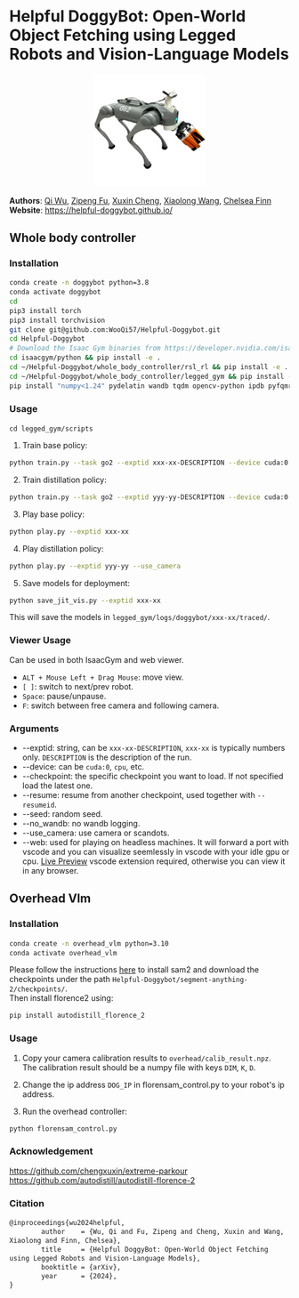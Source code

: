 # Helpful DoggyBot: Open-World Object Fetching using Legged Robots and Vision-Language Models
<p align="center">
<img src="./whole_body_controller/legged_gym/legged_gym/figs/bot.png" width="40%"/>
</p>

**Authors**: [Qi Wu](https://wooqi57.github.io/), [Zipeng Fu](https://zipengfu.github.io/), [Xuxin Cheng](https://chengxuxin.github.io/), [Xiaolong Wang](https://xiaolonw.github.io/), [Chelsea Finn](https://ai.stanford.edu/~cbfinn/)   
**Website**: https://helpful-doggybot.github.io/  
<!-- **Paper**: https://arxiv.org/abs/2309.14341   -->
<!-- **Tweet Summary**: https://twitter.com/pathak2206/status/1706696237703901439 -->


## Whole body controller

### Installation ###
```bash
conda create -n doggybot python=3.8
conda activate doggybot
cd
pip3 install torch 
pip3 install torchvision
git clone git@github.com:WooQi57/Helpful-Doggybot.git
cd Helpful-Doggybot
# Download the Isaac Gym binaries from https://developer.nvidia.com/isaac-gym 
cd isaacgym/python && pip install -e .
cd ~/Helpful-Doggybot/whole_body_controller/rsl_rl && pip install -e .
cd ~/Helpful-Doggybot/whole_body_controller/legged_gym && pip install -e .
pip install "numpy<1.24" pydelatin wandb tqdm opencv-python ipdb pyfqmr flask imageio[ffmpeg]
```

### Usage ###
`cd legged_gym/scripts`
1. Train base policy:  
```bash
python train.py --task go2 --exptid xxx-xx-DESCRIPTION --device cuda:0
```

2. Train distillation policy:
```bash
python train.py --task go2 --exptid yyy-yy-DESCRIPTION --device cuda:0 --resume --resumeid xxx-xx --use_camera
```

3. Play base policy:
```bash
python play.py --exptid xxx-xx
```

4. Play distillation policy:
```bash
python play.py --exptid yyy-yy --use_camera
```

5. Save models for deployment:
```bash
python save_jit_vis.py --exptid xxx-xx
```
This will save the models in `legged_gym/logs/doggybot/xxx-xx/traced/`.

### Viewer Usage
Can be used in both IsaacGym and web viewer.
- `ALT + Mouse Left + Drag Mouse`: move view.
- `[ ]`: switch to next/prev robot.
- `Space`: pause/unpause.
- `F`: switch between free camera and following camera.

### Arguments
- --exptid: string, can be `xxx-xx-DESCRIPTION`, `xxx-xx` is typically numbers only. `DESCRIPTION` is the description of the run. 
- --device: can be `cuda:0`, `cpu`, etc.
- --checkpoint: the specific checkpoint you want to load. If not specified load the latest one.
- --resume: resume from another checkpoint, used together with `--resumeid`.
- --seed: random seed.
- --no_wandb: no wandb logging.
- --use_camera: use camera or scandots.
- --web: used for playing on headless machines. It will forward a port with vscode and you can visualize seemlessly in vscode with your idle gpu or cpu. [Live Preview](https://marketplace.visualstudio.com/items?itemName=ms-vscode.live-server) vscode extension required, otherwise you can view it in any browser.

## Overhead Vlm
### Installation ###
```bash
conda create -n overhead_vlm python=3.10
conda activate overhead_vlm
```

Please follow the instructions [here](https://github.com/facebookresearch/segment-anything-2) to install sam2 and download the checkpoints under the path `Helpful-Doggybot/segment-anything-2/checkpoints/`.   
Then install florence2 using:

```bash
pip install autodistill_florence_2
```

### Usage ###
1. Copy your camera calibration results to `overhead/calib_result.npz`.   
The calibration result should be a numpy file with keys `DIM`, `K`, `D`.   

2. Change the ip address `DOG_IP` in florensam_control.py to your robot's ip address.

3. Run the overhead controller:
```bash
python florensam_control.py
```



### Acknowledgement
https://github.com/chengxuxin/extreme-parkour    
https://github.com/autodistill/autodistill-florence-2   

### Citation
```
@inproceedings{wu2024helpful,
        author    = {Wu, Qi and Fu, Zipeng and Cheng, Xuxin and Wang, Xiaolong and Finn, Chelsea},
        title     = {Helpful DoggyBot: Open-World Object Fetching using Legged Robots and Vision-Language Models},
        booktitle = {arXiv},
        year      = {2024},
}
```